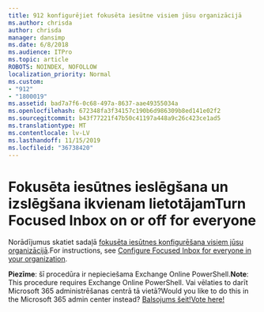 ```yaml
---
title: 912 konfigurējiet fokusēta iesūtne visiem jūsu organizācijā
ms.author: chrisda
author: chrisda
manager: dansimp
ms.date: 6/8/2018
ms.audience: ITPro
ms.topic: article
ROBOTS: NOINDEX, NOFOLLOW
localization_priority: Normal
ms.custom:
- "912"
- "1800019"
ms.assetid: bad7a7f6-0c68-497a-8637-aae49355034a
ms.openlocfilehash: 672348fa3f34157c190b6d986309b8ed141e02f2
ms.sourcegitcommit: b43f77221f47b50c41197a448a9c26c423ce1ad5
ms.translationtype: MT
ms.contentlocale: lv-LV
ms.lasthandoff: 11/15/2019
ms.locfileid: "36738420"
---
```

# <a name="turn-focused-inbox-on-or-off-for-everyone"></a><span data-ttu-id="67708-102">Fokusēta iesūtnes ieslēgšana un izslēgšana ikvienam lietotājam</span><span class="sxs-lookup"><span data-stu-id="67708-102">Turn Focused Inbox on or off for everyone</span></span>

<span data-ttu-id="67708-103">Norādījumus skatiet sadaļā [fokusēta iesūtnes konfigurēšana visiem jūsu organizācijā](https://docs.microsoft.com/office365/admin/setup/configure-focused-inbox).</span><span class="sxs-lookup"><span data-stu-id="67708-103">For instructions, see [Configure Focused Inbox for everyone in your organization](https://docs.microsoft.com/office365/admin/setup/configure-focused-inbox).</span></span>

<span data-ttu-id="67708-104">**Piezīme**: šī procedūra ir nepieciešama Exchange Online PowerShell.</span><span class="sxs-lookup"><span data-stu-id="67708-104">**Note**: This procedure requires Exchange Online PowerShell.</span></span> <span data-ttu-id="67708-105">Vai vēlaties to darīt Microsoft 365 administrēšanas centrā tā vietā?</span><span class="sxs-lookup"><span data-stu-id="67708-105">Would you like to do this in the Microsoft 365 admin center instead?</span></span> [<span data-ttu-id="67708-106">Balsojums šeit!</span><span class="sxs-lookup"><span data-stu-id="67708-106">Vote here!</span></span>](https://go.microsoft.com/fwlink/p/?linkid=862489)

